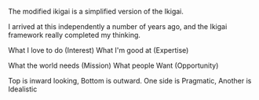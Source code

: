 The modified ikigai is a simplified version of the Ikigai. 

I arrived at this independently a number of years ago, and the Ikigai framework really completed my thinking.

What I love to do (Interest)
What I'm good at (Expertise)

What the world needs (Mission)
What people Want (Opportunity)

Top is inward looking, Bottom is outward. 
One side is Pragmatic, Another is Idealistic 

